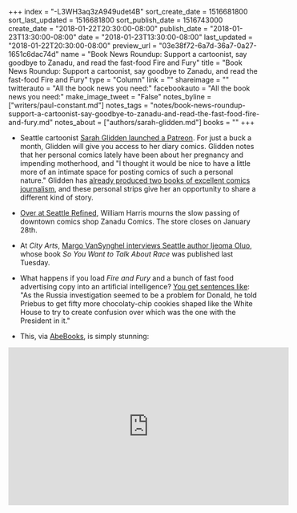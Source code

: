 +++
index = "-L3WH3aq3zA949udet4B"
sort_create_date = 1516681800
sort_last_updated = 1516681800
sort_publish_date = 1516743000
create_date = "2018-01-22T20:30:00-08:00"
publish_date = "2018-01-23T13:30:00-08:00"
date = "2018-01-23T13:30:00-08:00"
last_updated = "2018-01-22T20:30:00-08:00"
preview_url = "03e38f72-6a7d-36a7-0a27-1651c6dac74d"
name = "Book News Roundup: Support a cartoonist, say goodbye to Zanadu, and read the fast-food Fire and Fury"
title = "Book News Roundup: Support a cartoonist, say goodbye to Zanadu, and read the fast-food Fire and Fury"
type = "Column"
link = ""
shareimage = ""
twitterauto = "All the book news you need:"
facebookauto = "All the book news you need:"
make_image_tweet = "False"
notes_byline = ["writers/paul-constant.md"]
notes_tags = "notes/book-news-roundup-support-a-cartoonist-say-goodbye-to-zanadu-and-read-the-fast-food-fire-and-fury.md"
notes_about = ["authors/sarah-glidden.md"]
books = ""
+++
* Seattle cartoonist [Sarah Glidden launched a Patreon](https://www.patreon.com/sarahglidden). For just a buck a month, Glidden will give you access to her diary comics. Glidden notes that her personal comics lately have been about her pregnancy and impending motherhood, and "I thought it would be nice to have a little more of an intimate space for posting comics of such a personal nature." Glidden has [already produced two books of excellent comics journalism](http://www.seattlereviewofbooks.com/notes/2015/10/19/new-hire-sarah-glidden-doesnt-believe-in-the-seattle-freeze/), and these personal strips give her an opportunity to share a different kind of story. 

* [Over at Seattle Refined](http://seattlerefined.com/lifestyle/local-comic-store-closes-after-42-years-of-service), William Harris mourns the slow passing of downtown comics shop Zanadu Comics. The store closes on January 28th.

* At *City Arts*, [Margo VanSynghel interviews Seattle author Ijeoma Oluo](http://www.cityartsmagazine.com/the-honest-truth-qa-with-ijeoma-oluo/), whose book *So You Want to Talk About Race* was published last Tuesday.

* What happens if you load *Fire and Fury* and a bunch of fast food advertising copy into an artificial intelligence? [You get sentences like](http://botnik.org/content/fire-and-fury.html): "As the Russia investigation seemed to be a problem for Donald, he told Priebus to get fifty more chocolaty-chip cookies shaped like the White House to try to create confusion over which was the one with the President in it."

* This, via [AbeBooks](https://www.abebooks.com/blog/index.php/2018/01/19/germanys-parthenon-of-banned-books/), is simply stunning:

<iframe width="560" height="315" src="https://www.youtube.com/embed/V3FCN8RMrCs?rel=0" frameborder="0" allow="autoplay; encrypted-media" allowfullscreen></iframe>